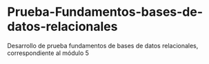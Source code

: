 # Prueba-Fundamentos-bases-de-datos-relacionales
Desarrollo de prueba fundamentos de bases de datos relacionales, correspondiente al módulo 5
